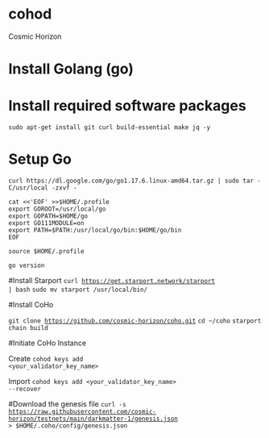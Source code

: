 # cohod
Cosmic Horizon

# Install Golang (go)

# Install required software packages
```sudo apt-get install git curl build-essential make jq -y```

# Setup Go
```curl https://dl.google.com/go/go1.17.6.linux-amd64.tar.gz | sudo tar -C/usr/local -zxvf -```

```
cat <<'EOF' >>$HOME/.profile
export GOROOT=/usr/local/go
export GOPATH=$HOME/go
export GO111MODULE=on
export PATH=$PATH:/usr/local/go/bin:$HOME/go/bin
EOF
```
<code>source $HOME/.profile</code>

<code>go version </code>

#Install Starport
<code>curl https://get.starport.network/starport | bash</code>
<code>sudo mv starport /usr/local/bin/</code>

#Install CoHo

<code>git clone https://github.com/cosmic-horizon/coho.git</code>
<code>cd ~/coho</code>
<code>starport chain build</code>


#Initiate CoHo Instance

Create
<code>cohod keys add <your_validator_key_name></code>

Import
<code>cohod keys add <your_validator_key_name> --recover</code>
  
  #Download the genesis file
  <code>curl -s https://raw.githubusercontent.com/cosmic-horizon/testnets/main/darkmatter-1/genesis.json > $HOME/.coho/config/genesis.json</code>

